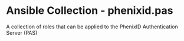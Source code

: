 # Ansible Collection - phenixid.pas

A collection of roles that can be applied to the PhenixID Authentication Server (PAS)